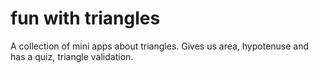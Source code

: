 # fun with triangles
 A collection of mini apps about triangles. Gives us area, hypotenuse and has a quiz, triangle validation.
